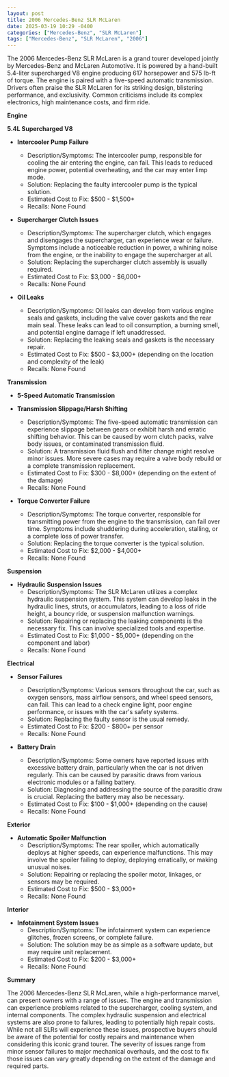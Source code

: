 ```yaml
---
layout: post
title: 2006 Mercedes-Benz SLR McLaren
date: 2025-03-19 10:29 -0400
categories: ["Mercedes-Benz", "SLR McLaren"]
tags: ["Mercedes-Benz", "SLR McLaren", "2006"]
---
```

The 2006 Mercedes-Benz SLR McLaren is a grand tourer developed jointly by Mercedes-Benz and McLaren Automotive. It is powered by a hand-built 5.4-liter supercharged V8 engine producing 617 horsepower and 575 lb-ft of torque. The engine is paired with a five-speed automatic transmission. Drivers often praise the SLR McLaren for its striking design, blistering performance, and exclusivity. Common criticisms include its complex electronics, high maintenance costs, and firm ride.

**Engine**

**5.4L Supercharged V8**

* **Intercooler Pump Failure**
    * Description/Symptoms: The intercooler pump, responsible for cooling the air entering the engine, can fail. This leads to reduced engine power, potential overheating, and the car may enter limp mode.
    * Solution: Replacing the faulty intercooler pump is the typical solution.
    * Estimated Cost to Fix: $500 - $1,500+
    * Recalls: None Found

* **Supercharger Clutch Issues**
    * Description/Symptoms: The supercharger clutch, which engages and disengages the supercharger, can experience wear or failure. Symptoms include a noticeable reduction in power, a whining noise from the engine, or the inability to engage the supercharger at all.
    * Solution: Replacing the supercharger clutch assembly is usually required.
    * Estimated Cost to Fix: $3,000 - $6,000+
    * Recalls: None Found

* **Oil Leaks**
    * Description/Symptoms: Oil leaks can develop from various engine seals and gaskets, including the valve cover gaskets and the rear main seal. These leaks can lead to oil consumption, a burning smell, and potential engine damage if left unaddressed.
    * Solution: Replacing the leaking seals and gaskets is the necessary repair.
    * Estimated Cost to Fix: $500 - $3,000+ (depending on the location and complexity of the leak)
    * Recalls: None Found

**Transmission**

* **5-Speed Automatic Transmission**

* **Transmission Slippage/Harsh Shifting**
    * Description/Symptoms: The five-speed automatic transmission can experience slippage between gears or exhibit harsh and erratic shifting behavior. This can be caused by worn clutch packs, valve body issues, or contaminated transmission fluid.
    * Solution: A transmission fluid flush and filter change might resolve minor issues. More severe cases may require a valve body rebuild or a complete transmission replacement.
    * Estimated Cost to Fix: $300 - $8,000+ (depending on the extent of the damage)
    * Recalls: None Found

* **Torque Converter Failure**
    * Description/Symptoms: The torque converter, responsible for transmitting power from the engine to the transmission, can fail over time. Symptoms include shuddering during acceleration, stalling, or a complete loss of power transfer.
    * Solution: Replacing the torque converter is the typical solution.
    * Estimated Cost to Fix: $2,000 - $4,000+
    * Recalls: None Found

**Suspension**

* **Hydraulic Suspension Issues**
    * Description/Symptoms: The SLR McLaren utilizes a complex hydraulic suspension system. This system can develop leaks in the hydraulic lines, struts, or accumulators, leading to a loss of ride height, a bouncy ride, or suspension malfunction warnings.
    * Solution: Repairing or replacing the leaking components is the necessary fix. This can involve specialized tools and expertise.
    * Estimated Cost to Fix: $1,000 - $5,000+ (depending on the component and labor)
    * Recalls: None Found

**Electrical**

* **Sensor Failures**
    * Description/Symptoms: Various sensors throughout the car, such as oxygen sensors, mass airflow sensors, and wheel speed sensors, can fail. This can lead to a check engine light, poor engine performance, or issues with the car's safety systems.
    * Solution: Replacing the faulty sensor is the usual remedy.
    * Estimated Cost to Fix: $200 - $800+ per sensor
    * Recalls: None Found

* **Battery Drain**
    * Description/Symptoms: Some owners have reported issues with excessive battery drain, particularly when the car is not driven regularly. This can be caused by parasitic draws from various electronic modules or a failing battery.
    * Solution: Diagnosing and addressing the source of the parasitic draw is crucial. Replacing the battery may also be necessary.
    * Estimated Cost to Fix: $100 - $1,000+ (depending on the cause)
    * Recalls: None Found

**Exterior**

* **Automatic Spoiler Malfunction**
    * Description/Symptoms: The rear spoiler, which automatically deploys at higher speeds, can experience malfunctions. This may involve the spoiler failing to deploy, deploying erratically, or making unusual noises.
    * Solution: Repairing or replacing the spoiler motor, linkages, or sensors may be required.
    * Estimated Cost to Fix: $500 - $3,000+
    * Recalls: None Found

**Interior**

* **Infotainment System Issues**
    * Description/Symptoms: The infotainment system can experience glitches, frozen screens, or complete failure.
    * Solution: The solution may be as simple as a software update, but may require unit replacement.
    * Estimated Cost to Fix: $200 - $3,000+
    * Recalls: None Found

**Summary**

The 2006 Mercedes-Benz SLR McLaren, while a high-performance marvel, can present owners with a range of issues. The engine and transmission can experience problems related to the supercharger, cooling system, and internal components. The complex hydraulic suspension and electrical systems are also prone to failures, leading to potentially high repair costs. While not all SLRs will experience these issues, prospective buyers should be aware of the potential for costly repairs and maintenance when considering this iconic grand tourer. The severity of issues range from minor sensor failures to major mechanical overhauls, and the cost to fix those issues can vary greatly depending on the extent of the damage and required parts.

